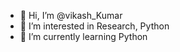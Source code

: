 - 👋 Hi, I’m @vikash_Kumar
- 👀 I’m interested in Research, Python
- 🌱 I’m currently learning Python

<!---
vikas-h-kumar/vikas-h-kumar is a ✨ special ✨ repository because its `README.md` (this file) appears on your GitHub profile.
You can click the Preview link to take a look at your changes.
--->
